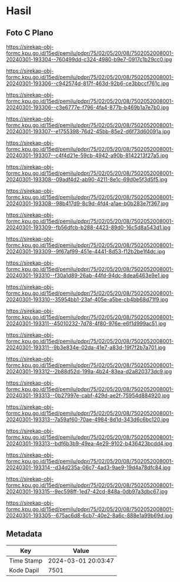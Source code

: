 # Hasil

## Foto C Plano

https://sirekap-obj-formc.kpu.go.id/15ed/pemilu/pdpr/75/02/05/20/08/7502052008001-20240301-193304--760499dd-c324-4980-b9e7-0917c1b29cc0.jpg

https://sirekap-obj-formc.kpu.go.id/15ed/pemilu/pdpr/75/02/05/20/08/7502052008001-20240301-193306--c942574d-817f-463d-92b6-ce3bbccf761c.jpg

https://sirekap-obj-formc.kpu.go.id/15ed/pemilu/pdpr/75/02/05/20/08/7502052008001-20240301-193306--c3e6777e-f796-4fa4-877b-b469b1a7e7b0.jpg

https://sirekap-obj-formc.kpu.go.id/15ed/pemilu/pdpr/75/02/05/20/08/7502052008001-20240301-193307--e1755398-76d2-45bb-85e2-d6f73d60091a.jpg

https://sirekap-obj-formc.kpu.go.id/15ed/pemilu/pdpr/75/02/05/20/08/7502052008001-20240301-193307--c4f4d21e-59cb-4942-a90b-8142213f27a5.jpg

https://sirekap-obj-formc.kpu.go.id/15ed/pemilu/pdpr/75/02/05/20/08/7502052008001-20240301-193308--09adf4d2-ab90-4211-8e1c-69d0e5f3d5f5.jpg

https://sirekap-obj-formc.kpu.go.id/15ed/pemilu/pdpr/75/02/05/20/08/7502052008001-20240301-193308--98b417d9-8c9d-4fd4-a1ae-b0b283e7f367.jpg

https://sirekap-obj-formc.kpu.go.id/15ed/pemilu/pdpr/75/02/05/20/08/7502052008001-20240301-193309--fb56dfcb-b288-4423-89d0-16c5d8a543d1.jpg

https://sirekap-obj-formc.kpu.go.id/15ed/pemilu/pdpr/75/02/05/20/08/7502052008001-20240301-193309--9f67af99-451e-4441-8d53-f12b2be1f4dc.jpg

https://sirekap-obj-formc.kpu.go.id/15ed/pemilu/pdpr/75/02/05/20/08/7502052008001-20240301-193310--f30a1d89-26ab-44fd-94dc-8dea6463e9e1.jpg

https://sirekap-obj-formc.kpu.go.id/15ed/pemilu/pdpr/75/02/05/20/08/7502052008001-20240301-193310--35954bb1-23af-405e-a5be-cb4bb68d71f9.jpg

https://sirekap-obj-formc.kpu.go.id/15ed/pemilu/pdpr/75/02/05/20/08/7502052008001-20240301-193311--45010232-7d78-4f80-976e-e6f1d999ac51.jpg

https://sirekap-obj-formc.kpu.go.id/15ed/pemilu/pdpr/75/02/05/20/08/7502052008001-20240301-193311--9b3e834e-02da-41e7-a83d-19f7f2b7a701.jpg

https://sirekap-obj-formc.kpu.go.id/15ed/pemilu/pdpr/75/02/05/20/08/7502052008001-20240301-193312--2b88d52d-199a-4b24-83ea-d2a820373dc9.jpg

https://sirekap-obj-formc.kpu.go.id/15ed/pemilu/pdpr/75/02/05/20/08/7502052008001-20240301-193313--0b27997e-cabf-429d-ae2f-75954d884920.jpg

https://sirekap-obj-formc.kpu.go.id/15ed/pemilu/pdpr/75/02/05/20/08/7502052008001-20240301-193313--7a59af60-70ae-4984-8d1d-343d6c6bc120.jpg

https://sirekap-obj-formc.kpu.go.id/15ed/pemilu/pdpr/75/02/05/20/08/7502052008001-20240301-193313--bdf6b3b9-49ea-4e29-9102-b436423bcdd4.jpg

https://sirekap-obj-formc.kpu.go.id/15ed/pemilu/pdpr/75/02/05/20/08/7502052008001-20240301-193314--d34d235a-06c7-4ad3-9ae9-19d4a78dfc84.jpg

https://sirekap-obj-formc.kpu.go.id/15ed/pemilu/pdpr/75/02/05/20/08/7502052008001-20240301-193315--9ec598ff-1ed7-42cd-848a-0db97a3dbc67.jpg

https://sirekap-obj-formc.kpu.go.id/15ed/pemilu/pdpr/75/02/05/20/08/7502052008001-20240301-193305--675ac6d8-6cb7-40e2-8a6c-888e1a99b69d.jpg


## Metadata

| Key        | Value               |
| ---------- | ------------------- |
| Time Stamp | 2024-03-01 20:03:47 |
| Kode Dapil | 7501                |



